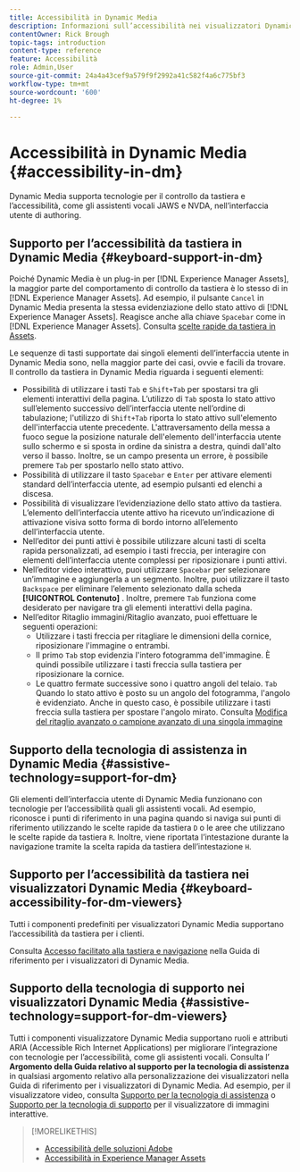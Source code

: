 ```yaml
---
title: Accessibilità in Dynamic Media
description: Informazioni sull’accessibilità nei visualizzatori Dynamic Media e Dynamic Media.
contentOwner: Rick Brough
topic-tags: introduction
content-type: reference
feature: Accessibilità
role: Admin,User
source-git-commit: 24a4a43cef9a579f9f2992a41c582f4a6c775bf3
workflow-type: tm+mt
source-wordcount: '600'
ht-degree: 1%

---
```



# Accessibilità in Dynamic Media {#accessibility-in-dm}

Dynamic Media supporta tecnologie per il controllo da tastiera e l’accessibilità, come gli assistenti vocali JAWS e NVDA, nell’interfaccia utente di authoring.

## Supporto per l’accessibilità da tastiera in Dynamic Media {#keyboard-support-in-dm}

Poiché Dynamic Media è un plug-in per [!DNL Experience Manager Assets], la maggior parte del comportamento di controllo da tastiera è lo stesso di in [!DNL Experience Manager Assets]. Ad esempio, il pulsante `Cancel` in Dynamic Media presenta la stessa evidenziazione dello stato attivo di [!DNL Experience Manager Assets]. Reagisce anche alla chiave `Spacebar` come in [!DNL Experience Manager Assets]. Consulta [scelte rapide da tastiera in Assets](/help/assets/accessibility.md#keyboard-shortcuts).

Le sequenze di tasti supportate dai singoli elementi dell’interfaccia utente in Dynamic Media sono, nella maggior parte dei casi, ovvie e facili da trovare. Il controllo da tastiera in Dynamic Media riguarda i seguenti elementi:

* Possibilità di utilizzare i tasti `Tab` e `Shift+Tab` per spostarsi tra gli elementi interattivi della pagina.
L’utilizzo di `Tab` sposta lo stato attivo sull’elemento successivo dell’interfaccia utente nell’ordine di tabulazione; l&#39;utilizzo di `Shift+Tab` riporta lo stato attivo sull&#39;elemento dell&#39;interfaccia utente precedente.
L&#39;attraversamento della messa a fuoco segue la posizione naturale dell&#39;elemento dell&#39;interfaccia utente sullo schermo e si sposta in ordine da sinistra a destra, quindi dall&#39;alto verso il basso. Inoltre, se un campo presenta un errore, è possibile premere `Tab` per spostarlo nello stato attivo.
* Possibilità di utilizzare il tasto `Spacebar` e `Enter` per attivare elementi standard dell’interfaccia utente, ad esempio pulsanti ed elenchi a discesa.
* Possibilità di visualizzare l’evidenziazione dello stato attivo da tastiera. L’elemento dell’interfaccia utente attivo ha ricevuto un’indicazione di attivazione visiva sotto forma di bordo intorno all’elemento dell’interfaccia utente.
* Nell’editor dei punti attivi è possibile utilizzare alcuni tasti di scelta rapida personalizzati, ad esempio i tasti freccia, per interagire con elementi dell’interfaccia utente complessi per riposizionare i punti attivi.
* Nell’editor video interattivo, puoi utilizzare `Spacebar` per selezionare un’immagine e aggiungerla a un segmento. Inoltre, puoi utilizzare il tasto `Backspace` per eliminare l’elemento selezionato dalla scheda **[!UICONTROL Contenuto]** . Inoltre, premere `Tab` funziona come desiderato per navigare tra gli elementi interattivi della pagina.
* Nell’editor Ritaglio immagini/Ritaglio avanzato, puoi effettuare le seguenti operazioni:
   * Utilizzare i tasti freccia per ritagliare le dimensioni della cornice, riposizionare l&#39;immagine o entrambi.
   * Il primo `Tab` stop evidenzia l&#39;intero fotogramma dell&#39;immagine. È quindi possibile utilizzare i tasti freccia sulla tastiera per riposizionare la cornice.
   * Le quattro fermate successive sono i quattro angoli del telaio. `Tab` Quando lo stato attivo è posto su un angolo del fotogramma, l&#39;angolo è evidenziato. Anche in questo caso, è possibile utilizzare i tasti freccia sulla tastiera per spostare l&#39;angolo mirato.
Consulta [Modifica del ritaglio avanzato o campione avanzato di una singola immagine](/help/assets/dynamic-media/image-profiles.md#editing-the-smart-crop-or-smart-swatch-of-a-single-image)

<!-- Keyboarding is the same because Dynamic Media is using the same UI library (Coral 3 (AEM 6.5) or Coral Spectrum (in Skyline)) as entire AEM Assets.  -->

<!-- In the Hotspot editor, Dynamic Media lets you use arrow keys to control the position of a hot spot. See [Carousel Banners](/help/assets/dynamic-media/carousel-banners.md##adding-hotspots-or-image-maps-to-an-image-banner) or [Interactive Images](/help/assets/dynamic-media/interactive-images.md#adding-hotspots-to-an-image-banner)  -->

<!-- I think we should definitely mention this in the DM-specific area of documentation for keyboard support. -->

<!-- I would not get into much of details of specific keyboard support logic of these editors. One of the reasons - chances are that accessibility support will receive Phase2-like attention, with more holistic approach. -->

## Supporto della tecnologia di assistenza in Dynamic Media {#assistive-technology=support-for-dm}

Gli elementi dell’interfaccia utente di Dynamic Media funzionano con tecnologie per l’accessibilità quali gli assistenti vocali. Ad esempio, riconosce i punti di riferimento in una pagina quando si naviga sui punti di riferimento utilizzando le scelte rapide da tastiera `D` o le aree che utilizzano le scelte rapide da tastiera `R`. Inoltre, viene riportata l’intestazione durante la navigazione tramite la scelta rapida da tastiera dell’intestazione `H`.

## Supporto per l’accessibilità da tastiera nei visualizzatori Dynamic Media {#keyboard-accessibility-for-dm-viewers}

Tutti i componenti predefiniti per visualizzatori Dynamic Media supportano l’accessibilità da tastiera per i clienti.

Consulta [Accesso facilitato alla tastiera e navigazione](https://experienceleague.adobe.com/docs/dynamic-media-developer-resources/library/c-keyboard-accessibility.html) nella Guida di riferimento per i visualizzatori di Dynamic Media.

## Supporto della tecnologia di supporto nei visualizzatori Dynamic Media {#assistive-technology=support-for-dm-viewers}

Tutti i componenti visualizzatore Dynamic Media supportano ruoli e attributi ARIA (Accessible Rich Internet Applications) per migliorare l’integrazione con tecnologie per l’accessibilità, come gli assistenti vocali.
Consulta l’ **Argomento della Guida relativo al supporto per la tecnologia di assistenza** in qualsiasi argomento relativo alla personalizzazione dei visualizzatori nella Guida di riferimento per i visualizzatori di Dynamic Media. Ad esempio, per il visualizzatore video, consulta [Supporto per la tecnologia di assistenza](https://experienceleague.adobe.com/docs/dynamic-media-developer-resources/library/viewers-aem-assets-dmc/video/r-html5-video-viewer-20-assistive.html) o [Supporto per la tecnologia di supporto](https://experienceleague.adobe.com/docs/dynamic-media-developer-resources/library/viewers-for-aem-assets-only/interactive-images/c-html5-aem-interactive-image-assistive.html?lang=en#viewers-for-aem-assets-only) per il visualizzatore di immagini interattive.

>[!MORELIKETHIS]
>
>* [Accessibilità delle soluzioni Adobe](https://www.adobe.com/accessibility.html)
>* [Accessibilità in Experience Manager Assets](/help/assets/dynamic-media/accessibility-dm.md)

